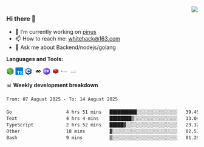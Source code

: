 <img align="right" src="https://github-readme-stats.vercel.app/api?username=whtiehack&show_icons=true&theme=dark" />


### Hi there 👋

<!--
**whtiehack/whtiehack** is a ✨ _special_ ✨ repository because its `README.md` (this file) appears on your GitHub profile.

Here are some ideas to get you started:

- 🔭 I’m currently working on ...
- 🌱 I’m currently learning ...
- 👯 I’m looking to collaborate on ...
- 🤔 I’m looking for help with ...
- 💬 Ask me about ...
- 📫 How to reach me: ...
- 😄 Pronouns: ...
- ⚡ Fun fact: ...


https://github.com/athul/waka-readme#new-to-wakatime


-->

- 🔭 I’m currently working on [pinus](https://github.com/node-pinus/pinus)
- 📫 How to reach me: [whitehack@163.com](mailto:whitehack@163.com)
- 💬 Ask me about Backend/nodejs/golang

**Languages and Tools:**  

<code><img height="20" src="https://raw.githubusercontent.com/github/explore/80688e429a7d4ef2fca1e82350fe8e3517d3494d/topics/nodejs/nodejs.png"></code>
<code><img height="20" src="https://raw.githubusercontent.com/github/explore/80688e429a7d4ef2fca1e82350fe8e3517d3494d/topics/typescript/typescript.png"></code>
<code><img height="20" src="https://raw.githubusercontent.com/github/explore/80688e429a7d4ef2fca1e82350fe8e3517d3494d/topics/cpp/cpp.png"></code>
<code><img height="20" src="https://raw.githubusercontent.com/github/explore/80688e429a7d4ef2fca1e82350fe8e3517d3494d/topics/go/go.png"></code>
<code><img height="20" src="https://raw.githubusercontent.com/github/explore/80688e429a7d4ef2fca1e82350fe8e3517d3494d/topics/csharp/csharp.png"></code>
<code><img height="20" src="https://raw.githubusercontent.com/github/explore/80688e429a7d4ef2fca1e82350fe8e3517d3494d/topics/redis/redis.png"></code>
<code><img height="20" src="https://raw.githubusercontent.com/github/explore/80688e429a7d4ef2fca1e82350fe8e3517d3494d/topics/mongodb/mongodb.png"></code>
<code><img height="20" src="https://raw.githubusercontent.com/github/explore/80688e429a7d4ef2fca1e82350fe8e3517d3494d/topics/mysql/mysql.png"></code>


📊 **Weekly development breakdown**
<!--START_SECTION:waka-->

```txt
From: 07 August 2025 - To: 14 August 2025

Go                    4 hrs 51 mins   ██████████░░░░░░░░░░░░░░░   39.45 %
Text                  4 hrs 4 mins    ████████▒░░░░░░░░░░░░░░░░   33.04 %
TypeScript            2 hrs 52 mins   █████▓░░░░░░░░░░░░░░░░░░░   23.32 %
Other                 18 mins         ▓░░░░░░░░░░░░░░░░░░░░░░░░   02.51 %
Bash                  9 mins          ▒░░░░░░░░░░░░░░░░░░░░░░░░   01.29 %
```

<!--END_SECTION:waka-->

